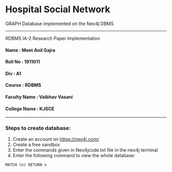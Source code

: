 # Hospital Social Network 
GRAPH Database implemented on the Neo4j DBMS

------------------------------------------------------------------------------

RDBMS IA-2 Research Paper Implementation

#### Name : Meet Anil Gajra
#### Roll No : 1911011
#### Div : A1
#### Course : RDBMS
#### Faculty Name : Vaibhav Vasani
#### College Name : KJSCE

------------------------------------------------------------------------------

### Steps to create database:
1) Create an account on https://neo4j.com/
2) Create a free sandbox 
3) Enter the commands given in Neo4jcode.txt file in the neo4j terminal
4) Enter the following command to view the whole database:
```
MATCH (n) RETURN n
```
